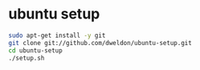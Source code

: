 # ubuntu setup

```sh
sudo apt-get install -y git
git clone git://github.com/dweldon/ubuntu-setup.git
cd ubuntu-setup
./setup.sh
```

